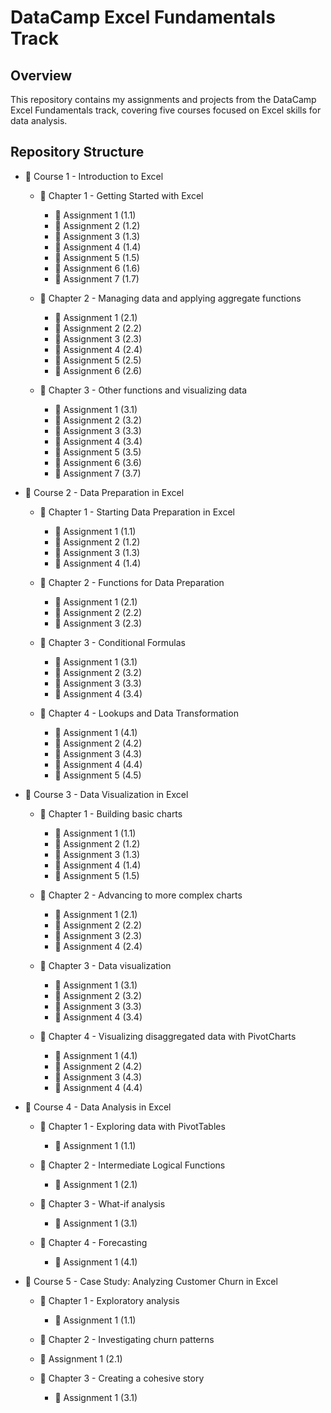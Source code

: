# DataCamp Excel Fundamentals Track

## Overview
This repository contains my assignments and projects from the DataCamp Excel Fundamentals track, covering five courses focused on Excel skills for data analysis.

## Repository Structure
- 📂 Course 1 - Introduction to Excel
  - 📂 Chapter 1 - Getting Started with Excel
      - 📂 Assignment 1 (1.1)
      - 📂 Assignment 2 (1.2)
      - 📂 Assignment 3 (1.3)
      - 📂 Assignment 4 (1.4)
      - 📂 Assignment 5 (1.5)
      - 📂 Assignment 6 (1.6)
      - 📂 Assignment 7 (1.7)

  - 📂 Chapter 2 - Managing data and applying aggregate functions
      - 📂 Assignment 1 (2.1)
      - 📂 Assignment 2 (2.2)
      - 📂 Assignment 3 (2.3)
      - 📂 Assignment 4 (2.4)
      - 📂 Assignment 5 (2.5)
      - 📂 Assignment 6 (2.6)

   - 📂 Chapter 3 - Other functions and visualizing data
      - 📂 Assignment 1 (3.1)
      - 📂 Assignment 2 (3.2)
      - 📂 Assignment 3 (3.3)
      - 📂 Assignment 4 (3.4)
      - 📂 Assignment 5 (3.5)
      - 📂 Assignment 6 (3.6)
      - 📂 Assignment 7 (3.7)

- 📂 Course 2 - Data Preparation in Excel
  - 📂 Chapter 1 - Starting Data Preparation in Excel
      - 📂 Assignment 1 (1.1)
      - 📂 Assignment 2 (1.2)
      - 📂 Assignment 3 (1.3)
      - 📂 Assignment 4 (1.4)

   - 📂 Chapter 2 - Functions for Data Preparation
      - 📂 Assignment 1 (2.1)
      - 📂 Assignment 2 (2.2)
      - 📂 Assignment 3 (2.3)

  - 📂 Chapter 3 - Conditional Formulas
      - 📂 Assignment 1 (3.1)
      - 📂 Assignment 2 (3.2)
      - 📂 Assignment 3 (3.3)
      - 📂 Assignment 4 (3.4)

  - 📂 Chapter 4 - Lookups and Data Transformation
      - 📂 Assignment 1 (4.1)
      - 📂 Assignment 2 (4.2)
      - 📂 Assignment 3 (4.3)
      - 📂 Assignment 4 (4.4)
      - 📂 Assignment 5 (4.5)

- 📂 Course 3 - Data Visualization in Excel
  - 📂 Chapter 1 - Building basic charts
      - 📂 Assignment 1 (1.1)
      - 📂 Assignment 2 (1.2)
      - 📂 Assignment 3 (1.3)
      - 📂 Assignment 4 (1.4)
      - 📂 Assignment 5 (1.5)

  - 📂 Chapter 2 - Advancing to more complex charts
      - 📂 Assignment 1 (2.1)
      - 📂 Assignment 2 (2.2)
      - 📂 Assignment 3 (2.3)
      - 📂 Assignment 4 (2.4)

  - 📂 Chapter 3 - Data visualization
      - 📂 Assignment 1 (3.1)
      - 📂 Assignment 2 (3.2)
      - 📂 Assignment 3 (3.3)
      - 📂 Assignment 4 (3.4)

  - 📂 Chapter 4 - Visualizing disaggregated data with PivotCharts
      - 📂 Assignment 1 (4.1)
      - 📂 Assignment 2 (4.2)
      - 📂 Assignment 3 (4.3)
      - 📂 Assignment 4 (4.4)

- 📂 Course 4 - Data Analysis in Excel
  - 📂 Chapter 1 - Exploring data with PivotTables
    - 📂 Assignment 1 (1.1)

  - 📂 Chapter 2 - Intermediate Logical Functions
    - 📂 Assignment 1 (2.1)

  - 📂 Chapter 3 - What-if analysis
    - 📂 Assignment 1 (3.1)

  - 📂 Chapter 4 - Forecasting
    - 📂 Assignment 1 (4.1)

- 📂 Course 5 - Case Study: Analyzing Customer Churn in Excel
  - 📂 Chapter 1 - Exploratory analysis
    - 📂 Assignment 1 (1.1)

   - 📂 Chapter 2 - Investigating churn patterns
    - 📂 Assignment 1 (2.1)

  - 📂 Chapter 3 - Creating a cohesive story
    - 📂 Assignment 1 (3.1)
